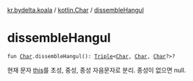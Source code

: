 [kr.bydelta.koala](../index.md) / [kotlin.Char](index.md) / [dissembleHangul](./dissemble-hangul.md)

# dissembleHangul

`fun `[`Char`](https://kotlinlang.org/api/latest/jvm/stdlib/kotlin/-char/index.html)`.dissembleHangul(): `[`Triple`](https://kotlinlang.org/api/latest/jvm/stdlib/kotlin/-triple/index.html)`<`[`Char`](https://kotlinlang.org/api/latest/jvm/stdlib/kotlin/-char/index.html)`, `[`Char`](https://kotlinlang.org/api/latest/jvm/stdlib/kotlin/-char/index.html)`, `[`Char`](https://kotlinlang.org/api/latest/jvm/stdlib/kotlin/-char/index.html)`?>?`

현재 문자 [this](dissemble-hangul/-this-.md)를 초성, 중성, 종성 자음문자로 분리. 종성이 없으면 null.

